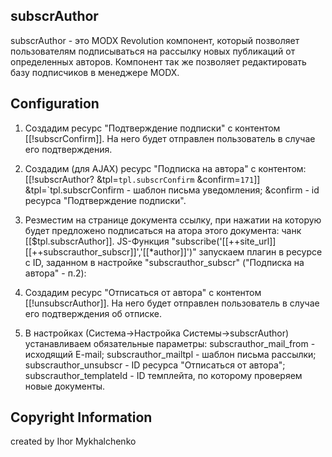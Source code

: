 ## subscrAuthor

subscrAuthor - это MODX Revolution компонент, который позволяет пользователям подписываться 
на рассылку новых публикаций от определенных авторов.
Компонент так же позволяет редактировать базу подписчиков в менеджере MODX.

## Configuration 

1. Создадим ресурс "Подтверждение подписки" с контентом [[!subscrConfirm]].
На него будет отправлен пользователь в случае его подтверждения.

2. Создадим (для AJAX) ресурс "Подписка на автора" с контентом:
[[!subscrAuthor? &tpl=`tpl.subscrConfirm` &confirm=`171`]]
&tpl=`tpl.subscrConfirm - шаблон письма уведомления;
&confirm - id ресурса "Подтверждение подписки".

3. Резместим на странице документа ссылку, при нажатии на которую
будет предложено подписаться на атора этого документа: чанк [[$tpl.subscrAuthor]].
JS-Функция "subscribe('[[++site_url]][[++subscrauthor_subscr]]','[[*author]]')" запускаем плагин в ресурсе с ID, заданном в настройке "subscrauthor_subscr" ("Подписка на автора" - п.2):

4. Создадим ресурс "Отписаться от автора" с контентом [[!unsubscrAuthor]].
На него будет отправлен пользователь в случае его подтверждения об отписке.

5. В настройках (Система->Настройка Системы->subscrAuthor) устанавливаем обязательные параметры:
subscrauthor_mail_from - исходящий E-mail;
subscrauthor_mailtpl - шаблон письма рассылки;	
subscrauthor_unsubscr - ID ресурса "Отписаться от автора";
subscrauthor_templateId - ID темплейта, по которому проверяем новые документы.

## Copyright Information 

created by Ihor Mykhalchenko